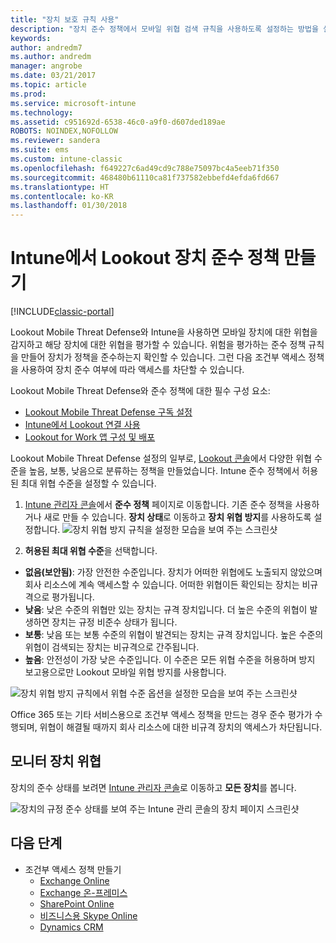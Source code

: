 ```yaml
---
title: "장치 보호 규칙 사용"
description: "장치 준수 정책에서 모바일 위협 검색 규칙을 사용하도록 설정하는 방법을 설명합니다."
keywords: 
author: andredm7
ms.author: andredm
manager: angrobe
ms.date: 03/21/2017
ms.topic: article
ms.prod: 
ms.service: microsoft-intune
ms.technology: 
ms.assetid: c951692d-6538-46c0-a9f0-d607ded189ae
ROBOTS: NOINDEX,NOFOLLOW
ms.reviewer: sandera
ms.suite: ems
ms.custom: intune-classic
ms.openlocfilehash: f649227c6ad49cd9c788e75097bc4a5eeb71f350
ms.sourcegitcommit: 468480b61110ca81f737582ebbefd4efda6fd667
ms.translationtype: HT
ms.contentlocale: ko-KR
ms.lasthandoff: 01/30/2018
---
```

# <a name="create-lookout-device-compliance-policy-in-intune"></a>Intune에서 Lookout 장치 준수 정책 만들기

[!INCLUDE[classic-portal](../includes/classic-portal.md)]

Lookout Mobile Threat Defense와 Intune을 사용하면 모바일 장치에 대한 위협을 감지하고 해당 장치에 대한 위협을 평가할 수 있습니다. 위험을 평가하는 준수 정책 규칙을 만들어 장치가 정책을 준수하는지 확인할 수 있습니다. 그런 다음 조건부 액세스 정책을 사용하여 장치 준수 여부에 따라 액세스를 차단할 수 있습니다.

Lookout Mobile Threat Defense와 준수 정책에 대한 필수 구성 요소:

- [Lookout Mobile Threat Defense 구독 설정](setup-your-lookout-mtd-subscription.md)
- [Intune에서 Lookout 연결 사용](enable-lookout-mtd-connection.md)
- [Lookout for Work 앱 구성 및 배포](configure-deploy-lookout-for-work-app.md)

Lookout Mobile Threat Defense 설정의 일부로, [Lookout 콘솔](https://aad.lookout.com)에서 다양한 위협 수준을 높음, 보통, 낮음으로 분류하는 정책을 만들었습니다. Intune 준수 정책에서 허용된 최대 위협 수준을 설정할 수 있습니다.

1. [Intune 관리자 콘솔](https://manage.microsoft.com)에서 **준수 정책** 페이지로 이동합니다. 기존 준수 정책을 사용하거나 새로 만들 수 있습니다. **장치 상태**로 이동하고 **장치 위협 방지**를 사용하도록 설정합니다.
  ![장치 위협 방지 규칙을 설정한 모습을 보여 주는 스크린샷](../media/mtp/mtp-compliance-policy-rule.png)

2. **허용된 최대 위협 수준**을 선택합니다.
  * **없음(보안됨)**: 가장 안전한 수준입니다.  장치가 어떠한 위협에도 노출되지 않았으며 회사 리소스에 계속 액세스할 수 있습니다.  어떠한 위협이든 확인되는 장치는 비규격으로 평가됩니다.  
  * **낮음**: 낮은 수준의 위협만 있는 장치는 규격 장치입니다. 더 높은 수준의 위협이 발생하면 장치는 규정 비준수 상태가 됩니다.
  * **보통**: 낮음 또는 보통 수준의 위협이 발견되는 장치는 규격 장치입니다. 높은 수준의 위협이 검색되는 장치는 비규격으로 간주됩니다.
  * **높음**: 안전성이 가장 낮은 수준입니다. 이 수준은 모든 위협 수준을 허용하며 방지 보고용으로만 Lookout 모바일 위협 방지를 사용합니다.

![장치 위협 방지 규칙에서 위협 수준 옵션을 설정한 모습을 보여 주는 스크린샷](../media/mtp/mtp-compliance-policy-setting.png)

Office 365 또는 기타 서비스용으로 조건부 액세스 정책을 만드는 경우 준수 평가가 수행되며, 위협이 해결될 때까지 회사 리소스에 대한 비규격 장치의 액세스가 차단됩니다.

## <a name="monitor-device-threats"></a>모니터 장치 위협
장치의 준수 상태를 보려면 [Intune 관리자 콘솔](https://manage.microsoft.com)로 이동하고 **모든 장치**를 봅니다.

![장치의 규정 준수 상태를 보여 주는 Intune 관리 콘솔의 장치 페이지 스크린샷](../media/mtp/mtp-device-status-intune-console.png)

## <a name="next-steps"></a>다음 단계
* 조건부 액세스 정책 만들기
  * [Exchange Online](restrict-access-to-exchange-online-with-microsoft-intune.md)
  * [Exchange 온-프레미스](restrict-access-to-exchange-onpremises-with-microsoft-intune.md)
  * [SharePoint Online](restrict-access-to-sharepoint-online-with-microsoft-intune.md)
  * [비즈니스용 Skype Online](restrict-access-to-skype-for-business-online-with-microsoft-intune.md)
  * [Dynamics CRM](restrict-access-to-dynamics-crm-online-with-microsoft-intune.md)
